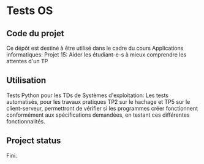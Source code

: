 # Tests OS



## Code du projet
Ce dépôt est destiné à être utilisé dans le cadre du cours Applications informatiques:
Projet 15: Aider les étudiant-e-s à mieux comprendre les attentes d'un TP

## Utilisation
Tests Python pour les TDs de Systèmes d'exploitation:
Les tests automatisés, pour les travaux pratiques TP2 sur le hachage et TP5 sur le client-serveur, permettront de vérifier si les programmes créer fonctionnent conformément aux spécifications demandèes, en testant ces différentes fonctionnalités.


## Project status
Fini.
